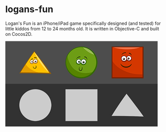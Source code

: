 # logans-fun
Logan's Fun is an iPhone/iPad game specifically designed (and tested) for little kiddos from 12 to 24 months old. It is written in Objective-C and built on Cocos2D.

![Screenshot](docs/screenshot.jpg)
